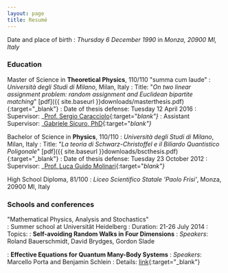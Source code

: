 ```yaml
---
layout: page
title: Resumé
---
```


Date and place of birth
: *Thursday 6 December 1990* in *Monza, 20900 MI, Italy*  


### Education

Master of Science in __Theoretical Physics__, 110/110 "summa cum laude"
: _Università degli Studi di Milano_, Milan, Italy
: Title: "_On two linear assignment problem: random assignment and Euclidean bipartite matching_" [pdf]({{  site.baseurl }}downloads/masterthesis.pdf){:target="_blank"}
: Date of thesis defense: Tuesday 12 April 2016
: Supervisor: _[Prof. Sergio Caracciolo](http://pcteserver.mi.infn.it/~caraccio/){:target="_blank"}_
: Assistant Supervisor: _[Gabriele Sicuro, PhD](https://gabrielesicuro.wordpress.com/){:target="_blank"}_  


Bachelor of Science in __Physics__, 110/110
: _Università degli Studi di Milano_, Milan, Italy
: Title: "_La teoria di Schwarz-Christoffel e il Biliardo Quantistico Poligonale_" [pdf]({{  site.baseurl }}downloads/bscthesis.pdf){:target="_blank"}
: Date of thesis defense: Tuesday 23 October 2012
: Supervisor: _[Prof. Luca Guido Molinari](http://wwwteor.mi.infn.it/~molinari/){:target="_blank"}_


High School Diploma, 81/100
: _Liceo Scientifico Statale 'Paolo Frisi'_, Monza, 20900 MI, Italy


### Schools and conferences

"Mathematical Physics, Analysis and Stochastics"  
: Summer school at Universität  Heidelberg
: Duration: 21-26 July 2014
: Topics:
  : __Self-avoiding Random Walks in Four Dimensions__
  : *Speakers*: Roland Bauerschmidt, David Brydges, Gordon Slade

  : __Effective Equations for Quantum Many-Body Systems__
  : *Speakers*: Marcello Porta and Benjamin Schlein
: Details: [link](http://www.thphys.uni-heidelberg.de/~salmhofer/summerschool-2014/summer-school-2014.html){:target="_blank"}
